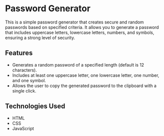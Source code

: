 # Password Generator

This is a simple password generator that creates secure and random passwords based on specified criteria. It allows you to generate a password that includes uppercase letters, lowercase letters, numbers, and symbols, ensuring a strong level of security.

## Features

- Generates a random password of a specified length (default is 12 characters).
- Includes at least one uppercase letter, one lowercase letter, one number, and one symbol.
- Allows the user to copy the generated password to the clipboard with a single click.

## Technologies Used

- HTML
- CSS
- JavaScript
